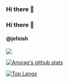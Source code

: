 ### Hi there 👋

<!--
**jefeish/jefeish** is a ✨ _special_ ✨ repository because its `README.md` (this file) appears on your GitHub profile.

Here are some ideas to get you started:

- 🔭 I’m currently working on ...
- 🌱 I’m currently learning ...
- 👯 I’m looking to collaborate on ...
- 🤔 I’m looking for help with ...
- 💬 Ask me about ...
- 📫 How to reach me: ...
- 😄 Pronouns: ...
- ⚡ Fun fact: ...
-->

### Hi there 👋

#### @jefeish

![](https://komarev.com/ghpvc/?username=jefeish)

[![Anurag's github stats](https://github-readme-stats.vercel.app/api?username=jefeish&count_private=true&show_icons=true&theme=highcontrast)](https://github.com/anuraghazra/github-readme-stats)

[![Top Langs](https://github-readme-stats.vercel.app/api/top-langs/?username=jefeish&layout=compact)](https://github.com/anuraghazra/github-readme-stats)
